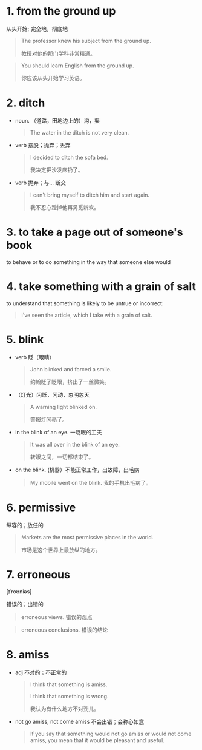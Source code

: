# 1. from the ground up

从头开始; 完全地，彻底地

> The professor knew his subject from the ground up.
>
> 教授对他的那门学科非常精通。

> You should learn English from the ground up.
>
> 你应该从头开始学习英语。



# 2. ditch

- noun. （道路，田地边上的）沟，渠

  > The water in the ditch is not very clean.

- verb 摆脱；抛弃；丢弃

  > I decided to ditch the sofa bed.
  >
  > 我决定把沙发床扔了。

- verb 抛弃；与... 断交

  > I can't bring myself to ditch him and start again.
  >
  > 我不忍心蹬掉他再另觅新欢。

# 3. to take a page out of someone's book

to behave or to do something in the way that someone else would



# 4. take something with a grain of salt

to understand that something is likely to be untrue or incorrect:

> I've seen the article, which I take with a grain of salt.



# 5. blink

- verb 眨（眼睛）

  > John blinked and forced a smile.
  >
  > 约翰眨了眨眼，挤出了一丝微笑。

- （灯光）闪烁，闪动，忽明忽灭

  > A warning light blinked on.
  >
  > 警报灯闪亮了。

- in the blink of an eye. 一眨眼的工夫

  > It was all over in the blink of an eye.
  >
  > 转眼之间，一切都结束了。

- on the blink. (机器）不能正常工作，出故障，出毛病

  > My mobile went on the blink. 我的手机出毛病了。

# 6. permissive

纵容的；放任的

> Markets are the most permissive places in the world.
>
> 市场是这个世界上最放纵的地方。



# 7. erroneous

[ɪˈroʊniəs]

错误的；出错的

> erroneous views. 错误的观点

> erroneous conclusions. 错误的结论



# 8. amiss

- adj 不对的；不正常的

  > I think that something is amiss.
  >
  > I think that something is wrong.
  >
  > 我认为有什么地方不对劲儿。

- not go amiss, not come amiss 不会出错；会称心如意

  > If you say that something would not go amiss or would not come amiss, you mean that it would be pleasant and useful.

